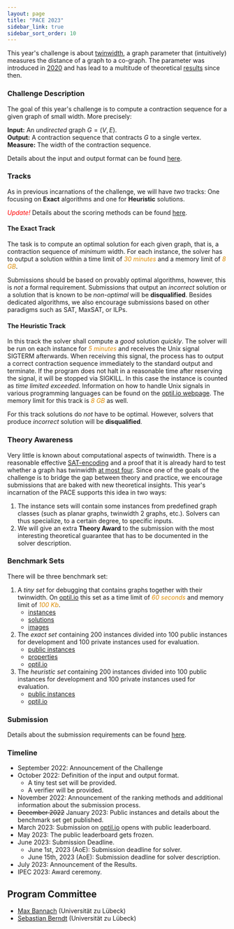 ```yaml
---
layout: page
title: "PACE 2023"
sidebar_link: true
sidebar_sort_order: 10
---
```


This year's challenge is about
[twinwidth](https://en.wikipedia.org/wiki/Twin-width), a graph
parameter that (intuitively) measures the distance of a graph to a
co-graph. The parameter was introduced in
[2020](https://ieeexplore.ieee.org/document/9317878) and has lead to
a multitude of theoretical
[results](https://dblp.uni-trier.de/search?q=twin-width) since then.

### Challenge Description

The goal of this year's challenge is to compute a contraction sequence
for a given graph of small width. More precisely: 

**Input:** An *undirected* graph $G=(V,E)$. <br/>
**Output:** A contraction sequence that contracts $G$ to a single
vertex. <br/>
**Measure:** The width of the contraction sequence. 

Details about the input and output format can be found [here](./io.md). 

### Tracks

As in previous incarnations of the challenge, we will have *two*
tracks: One focusing on **Exact** algorithms and one for **Heuristic**
solutions. 

<em style="color:#ff0000">Update!</em> Details about the scoring methods can be found [here](./scoring).

#### The Exact Track
The task is to compute an optimal solution for each given graph, that
is, a contraction sequence of *minimum* width. For each instance, the
solver has to output a solution within a time limit of <em
style="color:#db8a00">30 minutes</em> and a memory limit of <em
style="color:#db8a00">8 GB</em>.

Submissions should be based on provably optimal algorithms, however,
this is *not* a formal requirement. Submissions that output an
*incorrect* solution or a solution that is known to be *non-optimal*
will be **disqualified**. Besides dedicated algorithms, we also
encourage submissions based on other paradigms such as SAT, MaxSAT,
or ILPs.

#### The Heuristic Track

In this track the solver shall compute a *good* solution
*quickly*. The solver will be run on each instance for <em
style="color:#db8a00">5 minutes</em> and receives the Unix signal
SIGTERM afterwards. When receiving this signal, the process has to
output a correct contraction sequence immediately to the standard
output and terminate. If the program does not halt in a reasonable
time after reserving the signal, it will be stopped via SIGKILL. In
this case the instance is counted as *time limited
exceeded*. Information on how to handle Unix signals in various
programming languages can be found on the [optil.io webpage](https://www.optil.io/optilion/help/signals). The memory limit for this track is <em
style="color:#db8a00">8 GB</em> as well.

For this track solutions do *not* have to be optimal. However, solvers
that produce *incorrect* solution will be **disqualified**.

### Theory Awareness 

Very little is known about computational aspects of twinwidth. There
is a reasonable effective
[SAT-encoding](https://arxiv.org/abs/2110.06146) and a proof that it
is already hard to test whether a graph has twinwidth [at most
four](https://arxiv.org/abs/2112.08953). Since one of the goals of the
challenge is to bridge the gap between theory and practice, we
encourage submissions that are baked with new theoretical
insights. This year's incarnation of the PACE supports this idea in two ways:

1. The instance sets will contain some instances from predefined graph
   classes (such as planar graphs, twinwidth 2 graphs, etc.). Solvers
   can thus specialize, to a certain degree, to specific inputs.
2. We will give an extra **Theory Award** to the submission with the most
   interesting theoretical guarantee that has to be documented in the solver description. 

### Benchmark Sets

There will be three benchmark set:

1. A *tiny set* for debugging that contains graphs together with their
   twinwidth. On [optil.io](https://www.optil.io/optilion/problem/3204) this set as a time limit of <em
style="color:#db8a00">60 seconds</em> and memory limit of <em
style="color:#db8a00">100 Kb</em>.
   - [instances](./tiny-set.zip)
   - [solutions](./tiny-set-sol.zip)
   - [images](./tiny-set.pdf)
2. The *exact set* containing 200 instances divided into 100
   public instances for development and 100 private instances used for
   evaluation.
   - [public instances](https://cloudtcs.tcs.uni-luebeck.de/index.php/s/Dm5pZfzxkoP8cL6)
   - [properties](./properties)
   - [optil.io](https://www.optil.io/optilion/problem/3205) 
3. The *heuristic set* containing 200 instances divided into 100
   public instances for development and 100 private instances used for evaluation.
   - [public instances](https://cloudtcs.tcs.uni-luebeck.de/index.php/s/QMxJFWgDZF4bEo2)
   - [optil.io](https://www.optil.io/optilion/problem/3206)
   
### Submission

Details about the submission requirements can be found [here](submissions).

### Timeline

- September 2022: Announcement of the Challenge
- October 2022: Definition of the input and output format. 
  - A tiny test set will be provided.
  - A verifier will be provided.
- November 2022: Announcement of the ranking methods and additional
  information about the submission process.
- ~~December 2022~~ January 2023: Public instances and details about the benchmark set
  get published.
- March 2023: Submission on [optil.io](www.optil.io) opens with public
  leaderboard.
- May 2023: The public leaderboard gets frozen.
- June 2023: Submission Deadline.
	- June 1st, 2023 (AoE): Submission deadline for solver.
	- June 15th, 2023 (AoE): Submission deadline for solver description.
- July 2023: Announcement of the Results.
- IPEC 2023: Award ceremony.

## Program Committee

- [Max Bannach](http://www.tcs.uni-luebeck.de/mitarbeiter/bannach/) (Universität zu Lübeck)
- [Sebastian Berndt](http://www.tcs.uni-luebeck.de/de/mitarbeiter/berndt/) (Universität zu Lübeck)
